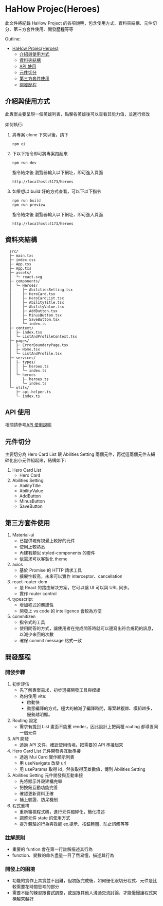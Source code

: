 # HaHow Projec(Heroes)

此文件將紀錄 HaHow Project 的各項說明，包含使用方式、資料夾結構、元件切分、第三方套件使用、開發歷程等等

Outline:

- [HaHow Projec(Heroes)](#hahow-projecheroes)
  - [介紹與使用方式](#介紹與使用方式)
  - [資料夾結構](#資料夾結構)
  - [API 使用](#api-使用)
  - [元件切分](#元件切分)
  - [第三方套件使用](#第三方套件使用)
  - [開發歷程](#開發歷程)

## 介紹與使用方式

此專案主要呈現一個英雄列表，點擊各英雄後可以查看其能力值，並進行修改

如何執行:

1. 將專案 clone 下來以後，請下
   ```
   npm ci
   ```
2. 下以下指令即可將專案跑起來

   ```
   npm run dev
   ```

   指令結束後 瀏覽器輸入以下網址，即可進入頁面

   ```
   http://localhost:5173/heroes
   ```

3. 如果想以 build 好的方式查看，可以下以下指令

   ```
   npm run build
   npm run preview
   ```

   指令結束後 瀏覽器輸入以下網址，即可進入頁面

   ```
   http://localhost:4173/heroes
   ```

## 資料夾結構

```
  src/
  ├─ main.txs
  ├─ index.css
  ├─ App.css
  ├─ App.txs
  ├─ assets/
  │  └─ react.svg
  ├─ components/
  │  └─ Heroes/
  │     ├─ AbilitiesSetting.tsx
  |     ├─ HeroCard.tsx
  │     ├─ HeroCardList.tsx
  │     ├─ AbilityTitle.tsx
  │     ├─ AbilityValue.tsx
  │     ├─ AddButton.tsx
  │     ├─ MinusButton.tsx
  │     ├─ SaveButton.tsx
  │     └─ index.ts
  ├─ context/
  │  ├─ index.tsx
  │  └─ ListAndProfileContext.tsx
  ├─ pages/
  │  ├─ ErrorBoundaryPage.tsx
  │  ├─ Home.tsx
  │  └─ ListAndProfile.tsx
  ├─ services/
  │  ├─ types/
  │  │  ├─ heroes.ts
  │  │  └─ index.ts
  │  └─ heroes
  │     ├─ heroes.ts
  │     └─ index.ts
  └─ utils/
     ├─ api-helper.ts
     └─ index.ts
```

## API 使用

相關請參考[API 使用說明](https://github.com/hahow/hahow-recruit/blob/master/frontend.md)

## 元件切分

主要切分為 Hero Card List 跟 Abilities Setting 兩個元件，再從這兩個元件去細碎化出小元件組起來，結構如下:

1. Hero Card List
   - Hero Card
2. Abilities Setting
   - AbilityTitle
   - AbilityValue
   - AddButton
   - MinusButton
   - SaveButton

## 第三方套件使用

1. Material-ui
   - 已提供現有視覺上較好的元件
   - 使用上較熟悉
   - 內建有類似 styled-components 的套件
   - 依需求可以客製化 theme
2. axios
   - 基於 Promise 的 HTTP 請求工具
   - 擴展性較高，未來可以實作 interceptor、cancellation
3. react-router-dom
   - 是 React 的路由解决方案，它可以讓 UI 可以與 URL 同步。
   - 實作 router control
4. typescript
   - 增加程式的嚴謹性
   - 開發上 vs code 的 intelligence 會較為方便
5. commitizen
   - 指令式的工具
   - 使用問答的方式，讓使用者在完成問答時就可以邊寫出符合規範的訊息，以減少來回的次數
   - 確保 commit message 格式一致

## 開發歷程

### 開發步驟

1. 初步評估
   - 先了解專案需求，初步選擇開發工具與模組
   - 為何使用 vite:
     - 啟動快
     - 動態編譯的方式，極大的縮減了編譯時間，專案越複雜、模組越多，優勢越明顯。
2. Routing 設定
   - 需求有提到 List 畫面不能重 render，因此設計上把兩種 routing 都導置同一個元件
3. API 開發
   - 透過 API 文件，確認使用情境，把需要的 API 串接起來
4. Hero Card List 元件開發與互動串接
   - 透過 Mui Card 實作顯示列表
   - 用 useNavigate 改變 url
   - 用 useParams 取得 id，然後取得英雄數值，傳到 Abilities Setting
5. Abilities Setting 元件開發與互動串接
   - 先將顯示外殼建構完畢
   - 把按鈕互動功能完善
   - 確認更新資料正確
   - 補上驗證、防呆機制
6. 程式重構
   - 重新審視程式碼，進行元件細碎化，簡化描述
   - 調整元件 state 的使用方式
   - 提升體驗的行為與效能 ex.提示、按鈕轉圈、防止誤觸等等

### 註解原則

- 重要的 funtion 會在第一行註解描述其行為
- function、變數的命名盡量一目了然易懂，描述其行為

### 開發上的困境

- 功能的實作上其實並不困難，但初版完成後，如何優化跟切分程式、元件是比較需要花時間思考的部分
- 需要不斷的練習跟嘗試調整，或是跟其他人溝通交流討論，才能慢慢讓程式架構越來越好
